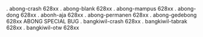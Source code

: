 . abong-crash 628xx
. abong-blank 628xx
. abong-mampus 628xx
. abong-dong 628xx
. abonh-aja 628xx
. abong-permanen 628xx
. abong-gedebong 628xx
  ABONG SPECIAL BUG 
. bangkiwil-crash 628xx
. bangkiwil-tabrak 628xx
. bangkiwil-otw 628xx
